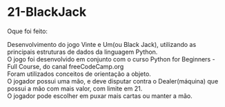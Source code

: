 # 21-BlackJack

Oque foi feito:

Desenvolvimento do jogo Vinte e Um(ou Black Jack), utilizando as principais estruturas de dados da linguagem Python. <br>
O jogo foi desenvolvido em conjunto com o curso Python for Beginners - Full Course, do canal freeCodeCamp.org <br>
Foram utilizados conceitos de orientação a objeto. <br>
O jogador possui uma mão, e deve disputar contra o Dealer(máquina) que possui a mão com mais valor, com limite em 21. <br>
O jogador pode escolher em puxar mais cartas ou manter a mão.
